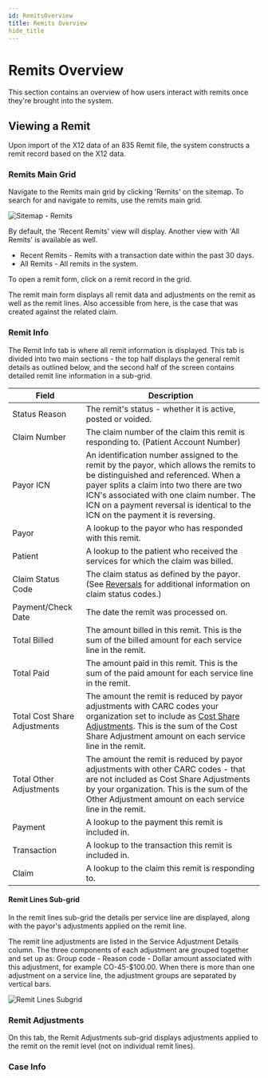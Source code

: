 ```yaml
---
id: RemitsOverview
title: Remits Overview
hide_title
---
```


# **Remits Overview**
This section contains an overview of how users interact with remits once they're brought into the system.


## **Viewing a Remit**
Upon import of the X12 data of an 835 Remit file, the system constructs a remit record based on the X12 data.

### **Remits Main Grid**

Navigate to the Remits main grid by clicking 'Remits' on the sitemap. To search for and navigate to remits, use the remits main grid.

![Sitemap - Remits](assets/Remits/Remits_Screenshots/Sitemap-Remits.png)

By default, the 'Recent Remits' view will display. Another view with 'All Remits' is available as well.

- Recent Remits - Remits with a transaction date within the past 30 days. 
- All Remits - All remits in the system.

To open a remit form, click on a remit record in the grid.

The remit main form displays all remit data and adjustments on the remit as well as the remit lines. Also accessible from here, is the case that was created against the related claim.

### **Remit Info**
The Remit Info tab is where all remit information is displayed. This tab is divided into two main sections - the top half displays the general remit details as outlined below, and the second half of the screen contains detailed remit line information in a sub-grid.


<!-- ![Remit Info tab](assets\Remits\Remits_Screenshots\RemitInfoTab.PNG) -->

| Field | Description |
|---|---|
|Status Reason | The remit's status - whether it is active, posted or voided. |
|Claim Number | The claim number of the claim this remit is responding to. (Patient Account Number) |
|Payor ICN | An identification number assigned to the remit by the payor, which allows the remits to be distinguished and referenced. When a payer splits a claim into two there are two ICN's associated with one claim number. The ICN on a payment reversal is identical to the ICN on the payment it is reversing. |
|Payor | A lookup to the payor who has responded with this remit. |
|Patient | A lookup to the patient who received the services for which the claim was billed. |
|Claim Status Code | The claim status as defined by the payor. (See [Reversals](....) for additional information on claim status codes.)|
|Payment/Check Date | The date the remit was processed on. |
|Total Billed | The amount billed in this remit. This is the sum of the billed amount for each service line in the remit. |
|Total Paid | The amount paid in this remit. This is the sum of the paid amount for each service line in the remit. |
|Total Cost Share Adjustments | The amount the remit is reduced by payor adjustments with CARC codes your organization set to include as [Cost Share Adjustments](/Remits/Remit/Adjustments/Cost-Share-Adjustments). This is the sum of the Cost Share Adjustment amount on each service line in the remit. |
|Total Other Adjustments |The amount the remit is reduced by payor adjustments with other CARC codes - that are not included as Cost Share Adjustments by your organization. This is the sum of the Other Adjustment amount on each service line in the remit. |
|Payment | A lookup to the payment this remit is included in. |
|Transaction | A lookup to the transaction this remit is included in. |
|Claim | A lookup to the claim this remit is responding to. |


#### **Remit Lines Sub-grid**

In the remit lines sub-grid the details per service line are displayed, along with the payor's adjustments applied on the remit line.

The remit line adjustments are listed in the Service Adjustment Details column. The three components of each adjustment are grouped together and set up as: Group code - Reason code - Dollar amount associated with this adjustment, for example CO-45-$100.00. When there is more than one adjustment on a service line, the adjustment groups are separated by vertical bars. 

![Remit Lines Subgrid](assets/Remits/Remits_Screenshots/RemitLinesSubgrid-ServiceLineAdjustments.png)


### **Remit Adjustments**
On this tab, the Remit Adjustments sub-grid displays adjustments applied to the remit on the remit level (not on individual remit lines). 

### **Case Info**





